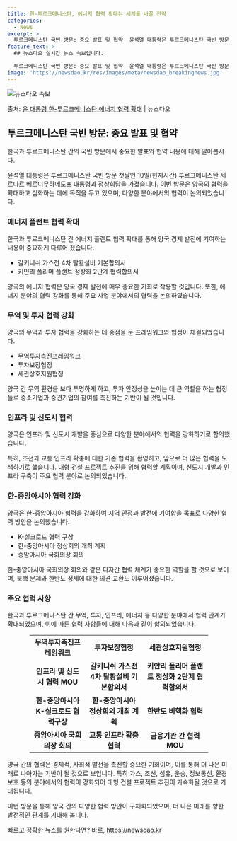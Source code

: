 ```yaml
---
title: 한-투르크메니스탄, 에너지 협력 확대는 세계를 바꿀 전략
categories:
  - News
excerpt: >
  투르크메니스탄 국빈 방문: 중요 발표 및 협약  윤석열 대통령은 투르크메니스탄 국빈 방문 첫날인 10일(현지…
feature_text: >
  ## 뉴스다오 실시간 뉴스 속보입니다.

  투르크메니스탄 국빈 방문: 중요 발표 및 협약  윤석열 대통령은 투르크메니스탄 국빈 방문 첫날인 10일(현지…
image: 'https://newsdao.kr/res/images/meta/newsdao_breakingnews.jpg'
---
```


![뉴스다오 속보](https://newsdao.kr/res/images/meta/newsdao_breakingnews.jpg)

<p>출처: <a href="https://newsdao.kr/4161" rel="dofollow">윤 대통령 한-투르크메니스탄 에너지 협력 확대</a> | 뉴스다오</p>

<h2 data-ke-size="size26">투르크메니스탄 국빈 방문: 중요 발표 및 협약</h2>
한국과 투르크메니스탄 간의 국빈 방문에서 중요한 발표와 협약 내용에 대해 알아봅시다.

<p data-ke-size="size16">윤석열 대통령은 투르크메니스탄 국빈 방문 첫날인 10일(현지시간) 투르크메니스탄 세르다르 베르디무하메도프 대통령과 정상회담을 가졌습니다. 이번 방문은 양국의 협력을 확대하고 심화하는 데에 목적을 두고 있으며, 다양한 분야에서의 협력이 논의되었습니다.</p>

<h3>에너지 플랜트 협력 확대</h3>
한국과 투르크메니스탄 간 에너지 플랜트 협력 확대를 통해 양국 경제 발전에 기여하는 내용이 중요하게 다루어 졌습니다.

<ul>
    <li>갈키니쉬 가스전 4차 탈황설비 기본합의서</li>
    <li>키얀리 폴리머 플랜트 정상화 2단계 협력합의서</li>
</ul>

<p data-ke-size="size16">양국의 에너지 협력은 양국 경제 발전에 매우 중요한 기회로 작용할 것입니다. 또한, 에너지 분야의 협력 강화를 통해 주요 사업 분야에서의 협력을 논의하였습니다.</p>

<h3>무역 및 투자 협력 강화</h3>
양국의 무역과 투자 협력을 강화하는 데 중점을 둔 프레임워크와 협정이 체결되었습니다.

<ul>
    <li>무역투자촉진프레임워크</li>
    <li>투자보장협정</li>
    <li>세관상호지원협정</li>
</ul>

<p data-ke-size="size16">양국 간 무역 환경을 보다 투명하게 하고, 투자 안정성을 높이는 데 큰 역할을 하는 협정들로 중소기업과 중견기업의 참여를 촉진하는 기반이 될 것입니다.</p>

<h3>인프라 및 신도시 협력</h3>
양국은 인프라 및 신도시 개발을 중심으로 다양한 분야에서의 협력을 강화하기로 합의했습니다.

<p data-ke-size="size16">특히, 조선과 교통 인프라 확충에 대한 기존 협력을 환영하고, 앞으로 더 많은 협력을 모색하기로 했습니다. 대형 건설 프로젝트 추진을 위해 협력할 계획이며, 신도시 개발과 인프라 구축이 주요 협력 분야로 논의되었습니다.</p>

<h3>한-중앙아시아 협력 강화</h3>
양국은 한-중앙아시아 협력을 강화하여 지역 안정과 발전에 기여함을 목표로 다양한 협력 방안을 논의했습니다.

<ul>
    <li>K-실크로드 협력 구상</li>
    <li>한-중앙아시아 정상회의 개최 계획</li>
    <li>중앙아시아 국회의장 회의</li>
</ul>

<p data-ke-size="size16">한-중앙아시아 국회의장 회의와 같은 다자간 협력 체계가 중요한 역할을 할 것으로 보이며, 북핵 문제와 한반도 정세에 대한 의견 교환도 이루어졌습니다.</p>

<h3>주요 협력 사항</h3>
한국과 투르크메니스탄 간 무역, 투자, 인프라, 에너지 등 다양한 분야에서 협력 관계가 확대되었으며, 이에 따른 협력 사항들에 대해 다음과 같이 합의되었습니다.

<table style="width: 80%; margin-left: auto; margin-right: auto;">
    <tr>
        <td style="text-align: center; height: 17px;"><b>무역투자촉진프레임워크</b></td>
        <td style="text-align: center; height: 17px;"><b>투자보장협정</b></td>
        <td style="text-align: center; height: 17px;"><b>세관상호지원협정</b></td>
    </tr>
    <tr>
        <td style="text-align: center; height: 17px;"><b>인프라 및 신도시 협력 MOU</b></td>
        <td style="text-align: center; height: 17px;"><b>갈키니쉬 가스전 4차 탈황설비 기본합의서</b></td>
        <td style="text-align: center; height: 17px;"><b>키얀리 폴리머 플랜트 정상화 2단계 협력합의서</b></td>
    </tr>
    <tr>
        <td style="text-align: center; height: 17px;"><b>한-중앙아시아 K-실크로드 협력구상</b></td>
        <td style="text-align: center; height: 17px;"><b>한-중앙아시아 정상회의 개최 계획</b></td>
        <td style="text-align: center; height: 17px;"><b>한반도 비핵화 협력</b></td>
    </tr>
    <tr>
        <td style="text-align: center; height: 17px;"><b>중앙아시아 국회의장 회의</b></td>
        <td style="text-align: center; height: 17px;"><b>교통 인프라 확충 협력</b></td>
        <td style="text-align: center; height: 17px;"><b>금융기관 간 협력 MOU</b></td>
    </tr>
</table>

<p data-ke-size="size16">양국 간의 협력은 경제적, 사회적 발전을 촉진할 중요한 기회이며, 이를 통해 더 나은 미래로 나아가는 기반이 될 것으로 보입니다. 특히 가스, 조선, 섬유, 운송, 정보통신, 환경보호 등의 분야에서의 협력이 강화되어 대형 건설 프로젝트 추진이 가속화될 것으로 기대됩니다.</p>

<p data-ke-size="size16">이번 방문을 통해 양국 간의 다양한 협력 방안이 구체화되었으며, 더 나은 미래를 향한 발전적인 관계를 기대해 봅니다.</p> 

빠르고 정확한 뉴스를 원한다면? 바로, <a href="https://newsdao.kr" rel="dofollow">https://newsdao.kr</a>


